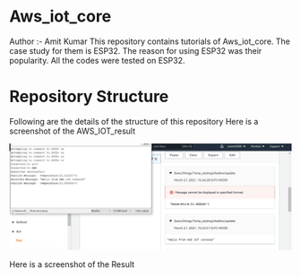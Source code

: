 # Aws_iot_core

Author :- Amit Kumar
This repository contains tutorials of Aws_iot_core.
The case study for them is ESP32. The reason for using ESP32 was their popularity.
All the codes were tested on ESP32.

# Repository Structure
Following are the details of the structure of this repository
Here is a screenshot of the AWS_IOT_result

![AWS_IOT_result](AWS_IOT_result.png)

Here is a screenshot of the Result

